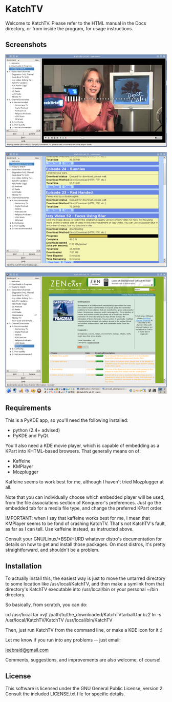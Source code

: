 KatchTV
=======

Welcome to KatchTV.  Please refer to the HTML manual in the Docs directory,
or from inside the program, for usage instructions.


Screenshots
-----------

![Screenshot of KatchTV showing its video playback](https://raw.githubusercontent.com/lee-b/katchtv/master/Docs/screenshots/geekbrief.png?raw=true "Video playback in KaetchTV")

![Screenshot of KatchTV showing its multi-threaded, multi-protocol downloading](https://raw.githubusercontent.com/lee-b/katchtv/master/Docs/screenshots/downloads.png?raw=true "Multi-threaded, multi-protocol downloading in KatchTV")

![Screenshot of KatchTV showing directory browsing](https://raw.githubusercontent.com/lee-b/katchtv/master/Docs/screenshots/zencast.png?raw=true "Browsing a directory of webcasts in KatchTV")


Requirements
------------

This is a PyKDE app, so you'll need the following installed:

 * python (2.4+ advised)
 * PyKDE and PyQt.

You'll also need a KDE movie player, which is capable of embedding as a KPart
into KHTML-based browsers.  That generally means on of:

 * Kaffeine
 * KMPlayer
 * Mozplugger

Kaffeine seems to work best for me, although I haven't tried Mozplugger at all.

Note that you can individually choose which embedded player will be used,
from the file associations section of Konqueror's preferences.  Just go the
embedded tab for a media file type, and change the preferred KPart order.

IMPORTANT: when I say that kaffeine works best for me, I mean that KMPlayer
seems to be fond of crashing KatchTV.  That's not KatchTV's fault, as far as
I can tell.  Use kaffeine instead, as instructed above.


Consult your GNU/Linux/*BSD/HURD whatever distro's documentation for
details on how to get and install those packages.  On most distros,
it's pretty straightforward, and shouldn't be a problem.



Installation
------------

To actually install this, the easiest way is just to move the untarred directory
to some location like /usr/local/KatchTV, and then make a symlink from that
directory's KatchTV executable into /usr/local/bin or your personal ~/bin
directory.

So basically, from scratch, you can do:

   cd /usr/local
   tar xvjf /path/to/the_downloaded/KatchTVtarball.tar.bz2
   ln -s /usr/local/KatchTV/KatchTV /usr/local/bin/KatchTV

Then, just run KatchTV from the command line, or make a KDE icon for it :)

Let me know if you run into any problems -- just email:

 leebraid@gmail.com

Comments, suggestions, and improvements are also welcome, of course!


License
-------

This software is licensed under the GNU General Public License, version 2.
Consult the included LICENSE.txt file for specific details.

